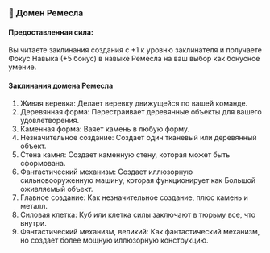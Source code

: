 ### 🔨 Домен Ремесла
#### Предоставленная сила:
Вы читаете заклинания создания с +1 к уровню заклинателя и получаете Фокус Навыка (+5 бонус) в навыке Ремесла на ваш выбор как бонусное умение.
#### Заклинания домена Ремесла
1. Живая веревка: Делает веревку движущейся по вашей команде.
2. Деревянная форма: Перестраивает деревянные объекты для вашего удовлетворения.
3. Каменная форма: Ваяет камень в любую форму.
4. Незначительное создание: Создает один тканевый или деревянный объект.
5. Стена камня: Создает каменную стену, которая может быть сформована.
6. Фантастический механизм: Создает иллюзорную сильновооруженную машину, которая функционирует как Большой оживляемый объект.
7. Главное создание: Как незначительное создание, плюс камень и металл.
8. Силовая клетка: Куб или клетка силы заключают в тюрьму все, что внутри.
9. Фантастический механизм, великий: Как фантастический механизм, но создает более мощную иллюзорную
конструкцию.